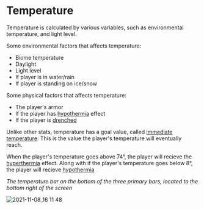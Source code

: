 # Temperature

Temperature is calculated by various variables, such as environmental temperature, and light level.

Some environmental factors that affects temperature:
- Biome temperature
- Daylight
- Light level
- If player is in water/rain
- If player is standing on ice/snow

Some physical factors that affects temperature:
- The player's armor
- If the player has [hypothermia](https://github.com/fishcute/ToughAsClient/blob/main/Tutorial/Status%20Effects/Hypothermia.md) effect
- If the player is [drenched](https://github.com/fishcute/ToughAsClient/blob/main/Tutorial/Status%20Effects/Drenched.md)

Unlike other stats, temperature has a goal value, called [immediate temperature](https://github.com/fishcute/ToughAsClient/blob/main/Tutorial/Stats/Immediate%20Temperature.md). This is the value the player's temperature will eventually reach.

When the player's temperature goes above 74°, the player will recieve the [hyperthermia](https://github.com/fishcute/ToughAsClient/blob/main/Tutorial/Status%20Effects/Hyperthermia.md) effect.
Along with if the player's temperature goes below 8°, the player will recieve [hypothermia](https://github.com/fishcute/ToughAsClient/blob/main/Tutorial/Status%20Effects/Hypothermia.md)

*The temperature bar on the bottom of the three primary bars, located to the bottom right of the screen*

![2021-11-08_16 11 48](https://user-images.githubusercontent.com/47741160/140834521-c6aaf823-b24e-492c-9e2b-28d13a0b01ea.png)
